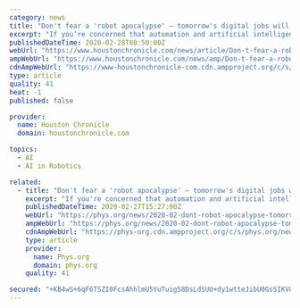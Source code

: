 ```yaml
---
category: news
title: "Don't fear a 'robot apocalypse' – tomorrow's digital jobs will be more satisfying and higher-paid"
excerpt: "If you’re concerned that automation and artificial intelligence are going to disrupt the economy over the next decade, join the club. But while policymakers and academics agree there’ll be significant disruption, they differ about its impact. On one hand, techno-pessimists like Martin Ford in “Rise of the Robots” argue that new forms of ..."
publishedDateTime: 2020-02-28T00:50:00Z
webUrl: "https://www.houstonchronicle.com/news/article/Don-t-fear-a-robot-apocalypse-tomorrow-s-15088808.php"
ampWebUrl: "https://www.houstonchronicle.com/news/amp/Don-t-fear-a-robot-apocalypse-tomorrow-s-15088808.php"
cdnAmpWebUrl: "https://www-houstonchronicle-com.cdn.ampproject.org/c/s/www.houstonchronicle.com/news/amp/Don-t-fear-a-robot-apocalypse-tomorrow-s-15088808.php"
type: article
quality: 41
heat: -1
published: false

provider:
  name: Houston Chronicle
  domain: houstonchronicle.com

topics:
  - AI
  - AI in Robotics

related:
  - title: "Don't fear a 'robot apocalypse' – tomorrow's digital jobs will be more satisfying and higher-paid"
    excerpt: "If you're concerned that automation and artificial intelligence are going to disrupt the economy over the next decade, join the club. But while policymakers and academics agree there'll be significant disruption, they differ about its impact. On one hand, techno-pessimists like Martin Ford in \"Rise of the Robots\" argue that new forms of ..."
    publishedDateTime: 2020-02-27T15:27:00Z
    webUrl: "https://phys.org/news/2020-02-dont-robot-apocalypse-tomorrow-digital.html"
    ampWebUrl: "https://phys.org/news/2020-02-dont-robot-apocalypse-tomorrow-digital.amp"
    cdnAmpWebUrl: "https://phys-org.cdn.ampproject.org/c/s/phys.org/news/2020-02-dont-robot-apocalypse-tomorrow-digital.amp"
    type: article
    provider:
      name: Phys.org
      domain: phys.org
    quality: 41

secured: "+KB4wS+6qF6TSZI0FcsAhhlmU5YuTuig58DsLdSUU+dy1wtteJibU0GsSIKVQPdXyr+OwCt3rv36eghNQyNuUzLpmoRFN24EqWoPUxfq2G4ApozSNby9jLUeTgZ/t6mWcXySNEyxHHp7stONWb5ZiMyjdsBrNckuDj4+w0R6Av5FH8MSB/gc3TouzOVkGRJsaQhjtwTN7N7AM9H/dStdZrz63ZoPMNuOYf4x3D+SYD91oEfTW2PAe7Sr4/QvT2SzPbHQxcsz5KRz8xcVeDXxNaKJlbETauRe7cf/Zk+ASOucLNaAnh5wRi1AiW34gqeO;CK8664jOVYSfiEES1fkTyQ=="
---
```


